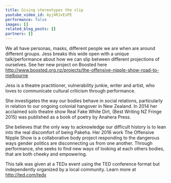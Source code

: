 ```yaml
---
title: Giving stereotypes the slip
youtube_video_id: Ayj4RJvEsPE
performance: false
images: []
related_blog_posts: []
partners: []
---
```


We all have personas, masks, different people we are when are around different groups. Jess breaks this wide open with a unique talk/performance about how we can slip between different projections of ourselves. See her new project on Boosted here http://www.boosted.org.nz/projects/the-offensive-nipple-show-road-to-melbourne

Jess is a theatre practitioner, vulnerability junkie, writer and artist, who loves to communicate cultural criticism through performance.

She investigates the way our bodies behave in social relations, particularly in relation to our ongoing colonial hangover in New Zealand. In 2014 her acclaimed solo theatre show Real Fake White Dirt, (Best Writing NZ Fringe 2015) was published as a book of poetry by Anahera Press.

She believes that the only way to acknowledge our difficult history is to lean into the real discomfort of being Pakeha. Her 2016 work The Offensive Nipple Show is a collaborative body project responding to the dangerous ways gender politics are disconnecting us from one another. Through performance, she seeks to find new ways of looking at each others bodies, that are both cheeky and empowering.

This talk was given at a TEDx event using the TED conference format but independently organized by a local community. Learn more at http://ted.com/tedx
